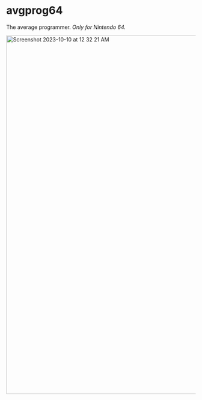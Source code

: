 # avgprog64
The average programmer. <em>Only for Nintendo 64.</em><br>

<img width="955" alt="Screenshot 2023-10-10 at 12 32 21 AM" src="https://github.com/PocketRice/avgprog64/assets/79682953/fc3da6cf-3109-449d-aaf5-309821f26b6f">
